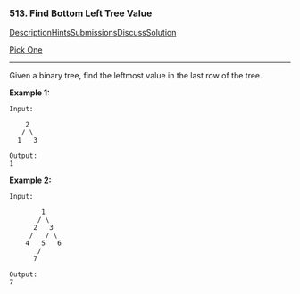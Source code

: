 ### 513. Find Bottom Left Tree Value

[Description](https://leetcode.com/problems/find-bottom-left-tree-value/description/)[Hints](https://leetcode.com/problems/find-bottom-left-tree-value/hints/)[Submissions](https://leetcode.com/problems/find-bottom-left-tree-value/submissions/)[Discuss](https://leetcode.com/problems/find-bottom-left-tree-value/discuss/)[Solution](https://leetcode.com/problems/find-bottom-left-tree-value/solution/)

[Pick One](https://leetcode.com/problems/random-one-question/)

------

Given a binary tree, find the leftmost value in the last row of the tree.

**Example 1:**

```
Input:

    2
   / \
  1   3

Output:
1
```

**Example 2:** 

```
Input:

        1
       / \
      2   3
     /   / \
    4   5   6
       /
      7

Output:
7
```